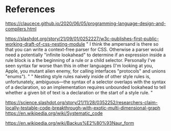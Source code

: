 References
==========

https://claucece.github.io/2020/06/05/programming-language-design-and-compilers.html



https://slashdot.org/story/21/09/01/0252227/w3c-publishes-first-public-working-draft-of-css-nesting-module
	"
		I think the ampersand is there so that you can write a context-free parser for CSS. Otherwise a parser would need a potentially "infinite lookahead" to determine if an expression inside a rule block is a the beginning of a rule or a child selector. Personally I've seen syntax far worse than this in other languages (I'm looking at you, Apple, you mutant alien enemy, for calling interfaces "protocols" and unions "enums").
	"
	"
		Nesting style rules naively inside of other style rules is, unfortunately, ambiguous—the syntax of a selector overlaps with the syntax of a declaration, so an implementation requires unbounded lookahead to tell whether a given bit of text is a declaration or the start of a style rule.
	"





https://science.slashdot.org/story/21/11/28/0352252/researchers-claim-locally-testable-code-breakthrough-with-exotic-multi-dimensional-graph
https://en.wikipedia.org/wiki/Systematic_code




https://en.wikipedia.org/wiki/Backus%E2%80%93Naur_form